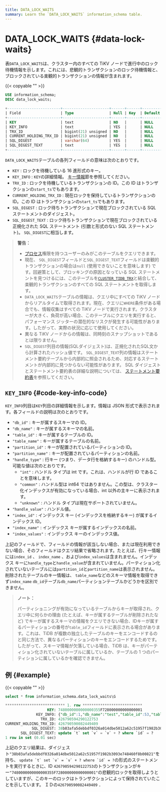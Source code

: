 ```yaml
---
title: DATA_LOCK_WAITS
summary: Learn the `DATA_LOCK_WAITS` information_schema table.
---
```


# DATA_LOCK_WAITS {#data-lock-waits}

表`DATA_LOCK_WAITS`は、クラスター内のすべての TiKV ノードで進行中のロック待機情報を示します。これには、悲観的トランザクションのロック待機情報と、ブロックされている楽観的トランザクションの情報が含まれます。

{{< copyable "" >}}

```sql
USE information_schema;
DESC data_lock_waits;
```

```sql
+------------------------+---------------------+------+------+---------+-------+
| Field                  | Type                | Null | Key  | Default | Extra |
+------------------------+---------------------+------+------+---------+-------+
| KEY                    | text                | NO   |      | NULL    |       |
| KEY_INFO               | text                | YES  |      | NULL    |       |
| TRX_ID                 | bigint(21) unsigned | NO   |      | NULL    |       |
| CURRENT_HOLDING_TRX_ID | bigint(21) unsigned | NO   |      | NULL    |       |
| SQL_DIGEST             | varchar(64)         | YES  |      | NULL    |       |
| SQL_DIGEST_TEXT        | text                | YES  |      | NULL    |       |
+------------------------+---------------------+------+------+---------+-------+
```

`DATA_LOCK_WAITS`テーブルの各列フィールドの意味は次のとおりです。

-   `KEY` : ロックを待機している 16 進形式のキー。
-   `KEY_INFO` : `KEY`の詳細情報。 [キー情報](#key_info)節を参照してください。
-   `TRX_ID` : ロックを待機しているトランザクションの ID。この ID はトランザクションの`start_ts`でもあります。
-   `CURRENT_HOLDING_TRX_ID` : 現在ロックを保持しているトランザクションの ID。この ID はトランザクションの`start_ts`でもあります。
-   `SQL_DIGEST` : ロック待ちトランザクションで現在ブロックされている SQL ステートメントのダイジェスト。
-   `SQL_DIGEST_TEXT` : ロック待ちトランザクションで現在ブロックされている正規化された SQL ステートメント (引数と形式のない SQL ステートメント)。 `SQL_DIGEST`に相当します。

> **警告：**
>
> -   [プロセス](https://dev.mysql.com/doc/refman/8.0/en/privileges-provided.html#priv_process)権限を持つユーザーのみがこのテーブルをクエリできます。
> -   現在、 `SQL_DIGEST`フィールドと`SQL_DIGEST_TEXT`フィールドは楽観的トランザクションの場合は`null` (使用できないことを意味します) です。回避策として、ブロッキングの原因となっている SQL ステートメントを見つけるには、このテーブルを[`CLUSTER_TIDB_TRX`](/information-schema/information-schema-tidb-trx.md)と結合して、楽観的トランザクションのすべての SQL ステートメントを取得します。
> -   `DATA_LOCK_WAITS`テーブルの情報は、クエリ中にすべての TiKV ノードからリアルタイムで取得されます。現在、クエリに`WHERE`条件がある場合でも、情報収集はすべての TiKV ノードで実行されます。クラスターが大きく、負荷が高い場合、このテーブルにクエリを実行すると、パフォーマンス ジッターの潜在的なリスクが発生する可能性があります。したがって、実際の状況に応じて使用してください。
> -   異なる TiKV ノードからの情報は、同時刻のスナップショットであるとは限りません。
> -   `SQL_DIGEST`列目の情報(SQLダイジェスト)は、正規化されたSQL文から計算されたハッシュ値です。 `SQL_DIGEST_TEXT`列の情報はステートメント要約テーブルから内部的に照会されるため、対応するステートメントが内部的に見つからない可能性があります。 SQL ダイジェストとステートメント要約表の詳細な説明については、 [ステートメント要約表](/statement-summary-tables.md)を参照してください。

## <code>KEY_INFO</code> {#code-key-info-code}

`KEY_INFO`列目は`KEY`列目の詳細情報を示します。情報は JSON 形式で表示されます。各フィールドの説明は次のとおりです。

-   `"db_id"` : キーが属するスキーマの ID。
-   `"db_name"` : キーが属するスキーマの名前。
-   `"table_id"` : キーが属するテーブルの ID。
-   `"table_name"` : キーが属するテーブルの名前。
-   `"partition_id"` : キーが配置されているパーティションの ID。
-   `"partition_name"` : キーが配置されているパーティションの名前。
-   `"handle_type"` : 行キー (つまり、データ行を格納するキー) のハンドル型。可能な値は次のとおりです。
    -   `"int"` : ハンドル タイプは int です。これは、ハンドルが行 ID であることを意味します。
    -   `"common"` : ハンドル型は int64 ではありません。この型は、クラスター化インデックスが有効になっている場合、int 以外の主キーに表示されます。
    -   `"unknown"` : ハンドル タイプは現在サポートされていません。
-   `"handle_value"` : ハンドル値。
-   `"index_id"` : インデックス キー (インデックスを格納するキー) が属するインデックス ID。
-   `"index_name"` : インデックス キーが属するインデックスの名前。
-   `"index_values"` : インデックス キーのインデックス値。

上記のフィールドで、フィールドの情報が該当しない場合、または現在利用できない場合、そのフィールドはクエリ結果で省略されます。たとえば、行キー情報には`index_id` 、 `index_name` 、および`index_values`は含まれません。インデックス キーに`handle_type`と`handle_value`が含まれていません。パーティション化されていないテーブルには`partition_id`と`partition_name`は表示されません。削除されたテーブルのキー情報は、 `table_name`などのスキーマ情報を取得できず`index_name` `db_id`テーブル`db_name`パーティションテーブルかどうかを区別できません。

> **ノート：**
>
> パーティショニングが有効になっているテーブルからキーが取得され、クエリ中に何らかの理由 (たとえば、キーが属するテーブルが削除されたなど) でキーが属するスキーマの情報をクエリできない場合、IDキーが属するパーティションの番号が`table_id`フィールドに表示される場合があります。これは、TiDB が複数の独立したテーブルのキーをエンコードするのと同じ方法で、異なるパーティションのキーをエンコードするためです。したがって、スキーマ情報が欠落している場合、TiDB は、キーがパーティション化されていないテーブルに属しているか、テーブルの 1 つのパーティションに属しているかを確認できません。

## 例 {#example}

{{< copyable "" >}}

```sql
select * from information_schema.data_lock_waits\G
```

```sql
*************************** 1. row ***************************
                   KEY: 7480000000000000355F728000000000000001
              KEY_INFO: {"db_id":1,"db_name":"test","table_id":53,"table_name":"t","handle_type":"int","handle_value":"1"}
                TRX_ID: 426790594290122753
CURRENT_HOLDING_TRX_ID: 426790590082449409
            SQL_DIGEST: 38b03afa5debbdf0326a014dbe5012a62c51957f1982b3093e748460f8b00821
       SQL_DIGEST_TEXT: update `t` set `v` = `v` + ? where `id` = ?
1 row in set (0.01 sec)
```

上記のクエリ結果は、ダイジェスト`"38b03afa5debbdf0326a014dbe5012a62c51957f1982b3093e748460f8b00821"`を持ち、 ``update `t` set `v` = `v` + ? where `id` = ?``の形式のステートメントを実行するときに、ID `426790594290122753`のトランザクションがキー`"7480000000000000355F728000000000000001"`の悲観的ロックを取得しようとしていますが、このキーのロックはトランザクションによって保持されていたことを示しています。 ＩＤの`426790590082449409` ．
